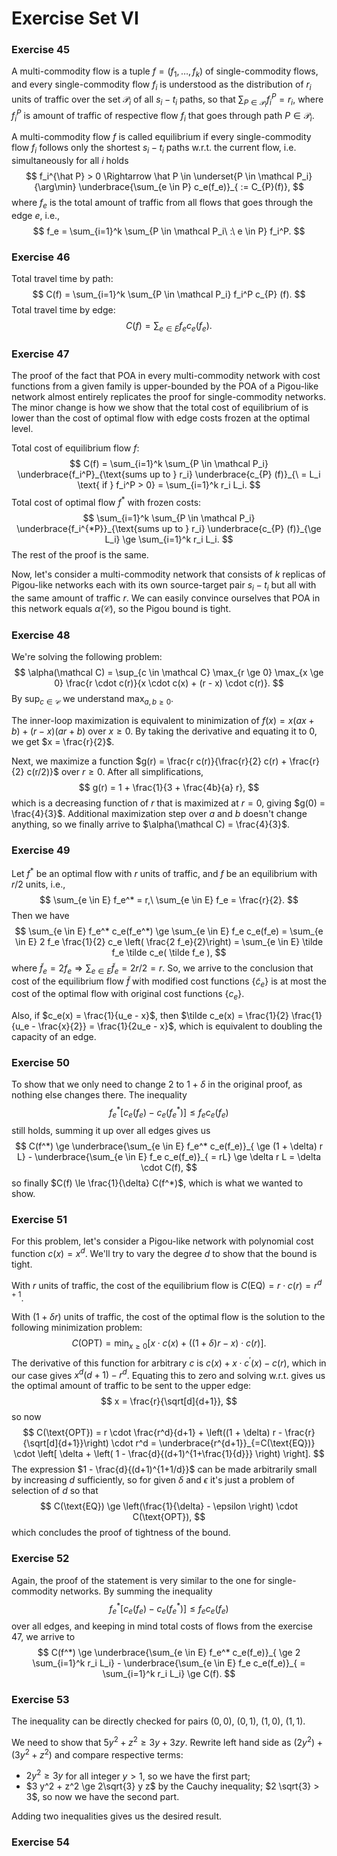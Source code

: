 # Exercise Set VI

### Exercise 45

A multi-commodity flow is a tuple $f = (f_1, \dots, f_k)$ of single-commodity flows, and every single-commodity flow $f_i$ is understood as the distribution of $r_i$ units of traffic over the set $\mathcal P_i$ of all $s_i-t_i$ paths, so that  $\sum_{P \in \mathcal P_i} f_i^P = r_i$, where $f_i^P$ is amount of traffic of respective flow $f_i$ that goes through path $P \in \mathcal P_i$.

A multi-commodity flow $f$ is called equilibrium if every single-commodity flow $f_i$ follows only the shortest $s_i-t_i$ paths w.r.t. the current flow, i.e. simultaneously for all $i$ holds
$$
f_i^{\hat P} > 0 
\Rightarrow
\hat P \in \underset{P \in \mathcal P_i}{\arg\min}
	\underbrace{\sum_{e \in P} c_e(f_e)}_{ := C_{P}(f)},
$$
where $f_e$ is the total amount of traffic from all flows that goes through the edge $e$, i.e.,
$$
f_e = \sum_{i=1}^k \sum_{P \in \mathcal P_i\ :\ e \in P} f_i^P.
$$

### Exercise 46

Total travel time by path:
$$
C(f) = \sum_{i=1}^k \sum_{P \in \mathcal P_i} f_i^P c_{P} (f).
$$
Total travel time by edge:
$$
C(f) = \sum_{e \in E} f_e c_e(f_e).
$$

### Exercise 47

The proof of the fact that POA in every multi-commodity network with cost functions from a given family is upper-bounded by the POA of a Pigou-like network almost entirely replicates the proof for single-commodity networks. The minor change is how we show that the total cost of equilibrium of is lower than the cost of optimal flow with edge costs frozen at the optimal level.

Total cost of equilibrium flow $f$: 
$$
C(f) 
	= \sum_{i=1}^k \sum_{P \in \mathcal P_i} 
	\underbrace{f_i^P}_{\text{sums up to } r_i} 
	\underbrace{c_{P} (f)}_{\ = L_i \text{ if } f_i^P > 0} 
	= \sum_{i=1}^k r_i L_i.
$$
Total cost of optimal flow $f^*$ with frozen costs:
$$
\sum_{i=1}^k \sum_{P \in \mathcal P_i} 
	\underbrace{f_i^{*P}}_{\text{sums up to } r_i} 
	\underbrace{c_{P} (f)}_{\ge L_i} 
\ge \sum_{i=1}^k r_i L_i.
$$
The rest of the proof is the same.

Now, let's consider a multi-commodity network that consists of $k$ replicas of Pigou-like networks each with its own source-target pair $s_i - t_i$ but all with the same amount of traffic $r$. We can easily convince ourselves that POA in this network equals $\alpha(\mathcal C)$, so the Pigou bound is tight.

### Exercise 48

We're solving the following problem:
$$
\alpha(\mathcal C) = 
	\sup_{c \in \mathcal C} \max_{r \ge 0} \max_{x \ge 0} 
		\frac{r \cdot c(r)}{x \cdot c(x) + (r - x) \cdot c(r)}.
$$
By $\sup_{c \in \mathcal C}$ we understand $\max_{a, b \ge 0}$. 

The inner-loop maximization is equivalent to minimization of $f(x) = x (ax + b) + (r - x) (ar + b)$ over $x \ge 0$. By taking the derivative and equating it to $0$, we get $x = \frac{r}{2}$. 

Next, we maximize a function $g(r) = \frac{r c(r)}{\frac{r}{2} c(r) + \frac{r}{2} c(r/2)}$ over $r \ge 0$. After all simplifications,
$$
g(r) = 1 + \frac{1}{3 + \frac{4b}{a} r},
$$
which is a decreasing function of $r$ that is maximized at $r = 0$, giving $g(0) = \frac{4}{3}$. Additional maximization step over $a$ and $b$ doesn't change anything, so we finally arrive to $\alpha(\mathcal C) = \frac{4}{3}$. 

### Exercise 49

Let $f^*$ be an optimal flow with $r$ units of traffic, and $f$ be an equilibrium with $r/2$ units, i.e.,
$$
\sum_{e \in E} f_e^* = r,\ \sum_{e \in E} f_e = \frac{r}{2}.
$$
 Then we have
$$
\sum_{e \in E} f_e^* c_e(f_e^*) 
	\ge \sum_{e \in E} f_e c_e(f_e)
	= \sum_{e \in E} 2 f_e \frac{1}{2} c_e \left( \frac{2 f_e}{2}\right) 
	= \sum_{e \in E} \tilde f_e \tilde c_e( \tilde f_e ),
$$
where $\tilde f_e = 2 f_e \Rightarrow \sum_{e \in E} \tilde f_e = 2 r / 2 = r$. So, we arrive to the conclusion that cost of the equilibrium flow $\tilde f$ with modified cost functions $\{\tilde c_e\}$ is at most the cost of the optimal flow with original cost functions $\{c_e\}$. 

Also, if $c_e(x) = \frac{1}{u_e - x}$, then $\tilde c_e(x) = \frac{1}{2} \frac{1}{u_e - \frac{x}{2}} = \frac{1}{2u_e - x}$, which is equivalent to doubling the capacity of an edge.

### Exercise 50

To show that we only need to change $2$ to $1 + \delta$ in the original proof, as nothing else changes there. The inequality 
$$
f_e^* \left[ c_e(f_e) - c_e(f_e^*)\right] \le f_e c_e(f_e)
$$
 still holds, summing it up over all edges gives us 
$$
C(f^*) 
	\ge \underbrace{\sum_{e \in E} f_e^* c_e(f_e)}_{ \ge (1 + \delta) r L} 
	- \underbrace{\sum_{e \in E} f_e c_e(f_e)}_{ = rL}
	\ge \delta r L = \delta \cdot C(f),
$$
so finally $C(f) \le \frac{1}{\delta} C(f^*)$, which is what we wanted to show.

### Exercise 51

For this problem, let's consider a Pigou-like network with polynomial cost function $c(x) = x^d$. We'll try to vary the degree $d$ to show that the bound is tight. 

With $r$ units of traffic, the cost of the equilibrium flow is $C(\text{EQ}) = r \cdot c(r) = r^{d+1}$. 

With $(1+\delta r)$ units of traffic, the cost of the optimal flow is the solution to the following minimization problem:
$$
C(\text{OPT}) = \min_{x \ge 0} \left[ x \cdot c(x) + ((1+\delta) r - x) \cdot c(r) \right].
$$
 The derivative of this function for arbitrary $c$ is $c(x) + x \cdot c^\prime(x) - c(r)$, which in our case gives $x^d (d+1) - r^d$. Equating this to zero and solving w.r.t. gives us the optimal amount of traffic to be sent to the upper edge:
$$
x = \frac{r}{\sqrt[d]{d+1}},
$$
so now 
$$
C(\text{OPT})
	= r \cdot \frac{r^d}{d+1} + \left((1 + \delta) r - \frac{r}{\sqrt[d]{d+1}}\right) \cdot r^d
	= \underbrace{r^{d+1}}_{=C(\text{EQ})} \cdot \left[ 
		\delta + \left( 1 - \frac{d}{(d+1)^{1+\frac{1}{d}}} \right) 
	\right].
$$
The expression $1 - \frac{d}{(d+1)^{1+1/d}}$ can be made arbitrarily  small by increasing $d$ sufficiently, so for given $\delta$ and $\epsilon$ it's just a problem of selection of $d$ so that
$$
C(\text{EQ}) \ge \left(\frac{1}{\delta} - \epsilon \right) \cdot C(\text{OPT}),
$$
which concludes the proof of tightness of the bound.

### Exercise 52

Again, the proof of the statement is very similar to the one for single-commodity networks. By summing the inequality
$$
f_e^* \left[ c_e(f_e) - c_e(f_e^*)\right] \le f_e c_e(f_e)
$$
over all edges, and keeping in mind total costs of flows from the exercise 47, we arrive to 
$$
C(f^*) 
	\ge \underbrace{\sum_{e \in E} f_e^* c_e(f_e)}_{ \ge 2 \sum_{i=1}^k r_i L_i} 
	- \underbrace{\sum_{e \in E} f_e c_e(f_e)}_{ = \sum_{i=1}^k r_i L_i} 
	\ge C(f).
$$

### Exercise 53

The inequality can be directly checked for pairs $(0, 0)$, $(0, 1)$, $(1, 0)$, $(1, 1)$. 

We need to show that $5 y^2 + z^2 \ge 3 y + 3 z y$. Rewrite  left hand side as $(2y^2) + (3y^2 + z^2)$ and compare respective terms: 

* $2 y^2 \ge 3y$ for all integer $y > 1$, so we have the first part;
* $3 y^2 + z^2 \ge 2\sqrt{3} y z$ by the Cauchy inequality; $2 \sqrt{3} > 3$, so now we have the second part.

Adding two inequalities gives us the desired result.

### Exercise 54

